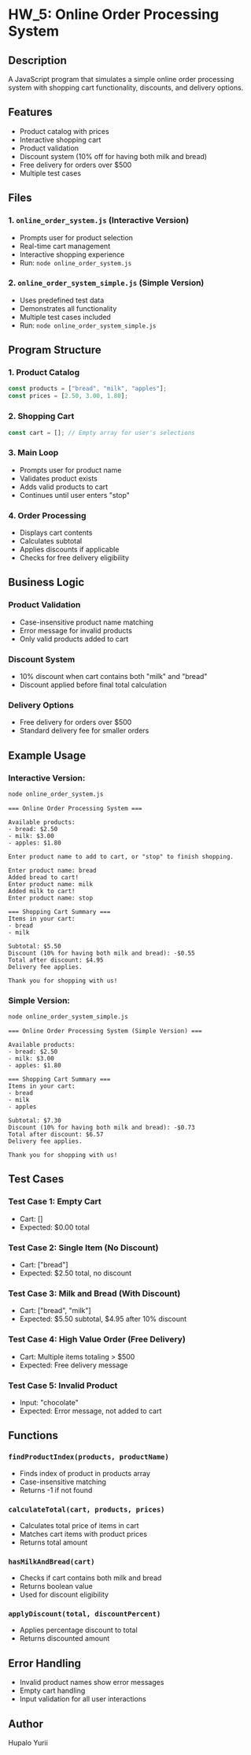 # HW_5: Online Order Processing System

## Description
A JavaScript program that simulates a simple online order processing system with shopping cart functionality, discounts, and delivery options.

## Features
- Product catalog with prices
- Interactive shopping cart
- Product validation
- Discount system (10% off for having both milk and bread)
- Free delivery for orders over $500
- Multiple test cases

## Files

### 1. `online_order_system.js` (Interactive Version)
- Prompts user for product selection
- Real-time cart management
- Interactive shopping experience
- Run: `node online_order_system.js`

### 2. `online_order_system_simple.js` (Simple Version)
- Uses predefined test data
- Demonstrates all functionality
- Multiple test cases included
- Run: `node online_order_system_simple.js`

## Program Structure

### 1. Product Catalog
```javascript
const products = ["bread", "milk", "apples"];
const prices = [2.50, 3.00, 1.80];
```

### 2. Shopping Cart
```javascript
const cart = []; // Empty array for user's selections
```

### 3. Main Loop
- Prompts user for product name
- Validates product exists
- Adds valid products to cart
- Continues until user enters "stop"

### 4. Order Processing
- Displays cart contents
- Calculates subtotal
- Applies discounts if applicable
- Checks for free delivery eligibility

## Business Logic

### Product Validation
- Case-insensitive product name matching
- Error message for invalid products
- Only valid products added to cart

### Discount System
- 10% discount when cart contains both "milk" and "bread"
- Discount applied before final total calculation

### Delivery Options
- Free delivery for orders over $500
- Standard delivery fee for smaller orders

## Example Usage

### Interactive Version:
```bash
node online_order_system.js
```
```
=== Online Order Processing System ===

Available products:
- bread: $2.50
- milk: $3.00
- apples: $1.80

Enter product name to add to cart, or "stop" to finish shopping.

Enter product name: bread
Added bread to cart!
Enter product name: milk
Added milk to cart!
Enter product name: stop

=== Shopping Cart Summary ===
Items in your cart:
- bread
- milk

Subtotal: $5.50
Discount (10% for having both milk and bread): -$0.55
Total after discount: $4.95
Delivery fee applies.

Thank you for shopping with us!
```

### Simple Version:
```bash
node online_order_system_simple.js
```
```
=== Online Order Processing System (Simple Version) ===

Available products:
- bread: $2.50
- milk: $3.00
- apples: $1.80

=== Shopping Cart Summary ===
Items in your cart:
- bread
- milk
- apples

Subtotal: $7.30
Discount (10% for having both milk and bread): -$0.73
Total after discount: $6.57
Delivery fee applies.

Thank you for shopping with us!
```

## Test Cases

### Test Case 1: Empty Cart
- Cart: []
- Expected: $0.00 total

### Test Case 2: Single Item (No Discount)
- Cart: ["bread"]
- Expected: $2.50 total, no discount

### Test Case 3: Milk and Bread (With Discount)
- Cart: ["bread", "milk"]
- Expected: $5.50 subtotal, $4.95 after 10% discount

### Test Case 4: High Value Order (Free Delivery)
- Cart: Multiple items totaling > $500
- Expected: Free delivery message

### Test Case 5: Invalid Product
- Input: "chocolate"
- Expected: Error message, not added to cart

## Functions

### `findProductIndex(products, productName)`
- Finds index of product in products array
- Case-insensitive matching
- Returns -1 if not found

### `calculateTotal(cart, products, prices)`
- Calculates total price of items in cart
- Matches cart items with product prices
- Returns total amount

### `hasMilkAndBread(cart)`
- Checks if cart contains both milk and bread
- Returns boolean value
- Used for discount eligibility

### `applyDiscount(total, discountPercent)`
- Applies percentage discount to total
- Returns discounted amount

## Error Handling
- Invalid product names show error messages
- Empty cart handling
- Input validation for all user interactions

## Author
Hupalo Yurii
